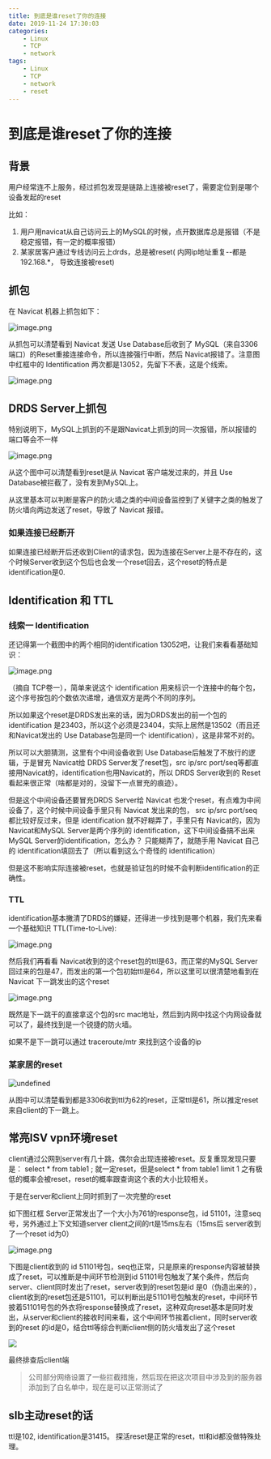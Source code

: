 ```yaml
---
title: 到底是谁reset了你的连接
date: 2019-11-24 17:30:03
categories:
    - Linux
    - TCP
    - network
tags:
    - Linux
    - TCP
    - network
    - reset
---
```


# 到底是谁reset了你的连接

## 背景

用户经常连不上服务，经过抓包发现是链路上连接被reset了，需要定位到是哪个设备发起的reset

比如：
1. 用户用navicat从自己访问云上的MySQL的时候，点开数据库总是报错（不是稳定报错，有一定的概率报错）
2. 某家居客户通过专线访问云上drds，总是被reset( 内网ip地址重复--都是192.168.*， 导致连接被reset)

## 抓包

在 Navicat 机器上抓包如下：

![image.png](https://ata2-img.cn-hangzhou.oss-pub.aliyun-inc.com/83b07725d92b9e4d3eb4a504cf83cc09.png)

从抓包可以清楚看到 Navicat 发送 Use Database后收到了 MySQL（来自3306端口）的Reset重接连接命令，所以连接强行中断，然后 Navicat报错了。注意图中红框中的 Identification 两次都是13052，先留下不表，这是个线索。

![image.png](https://ata2-img.cn-hangzhou.oss-pub.aliyun-inc.com/53b5dc8e0a90ed9ad641caf38399141b.png)

## DRDS Server上抓包

特别说明下，MySQL上抓到的不是跟Navicat上抓到的同一次报错，所以报错的端口等会不一样

![image.png](https://ata2-img.cn-hangzhou.oss-pub.aliyun-inc.com/70287488290b38cd4753d9fce0bee945.png)

从这个图中可以清楚看到reset是从 Navicat 客户端发过来的，并且 Use Database被拦截了，没有发到MySQL上。

从这里基本可以判断是客户的防火墙之类的中间设备监控到了关键字之类的触发了防火墙向两边发送了reset，导致了 Navicat 报错。

### 如果连接已经断开

如果连接已经断开后还收到Client的请求包，因为连接在Server上是不存在的，这个时候Server收到这个包后也会发一个reset回去，这个reset的特点是identification是0.

## Identification 和 TTL

### 线索一 Identification

还记得第一个截图中的两个相同的identification 13052吧，让我们来看看基础知识：

![image.png](https://ata2-img.cn-hangzhou.oss-pub.aliyun-inc.com/eed9ba1f9ba492ed8954ae7f39e72803.png)

（摘自 TCP卷一），简单来说这个 identification 用来标识一个连接中的每个包，这个序号按包的个数依次递增，通信双方是两个不同的序列。

所以如果这个reset是DRDS发出来的话，因为DRDS发出的前一个包的 identification 是23403，所以这个必须是23404，实际上居然是13502（而且还和Navicat发出的 Use Database包是同一个 identification），这是非常不对的。

所以可以大胆猜测，这里有个中间设备收到 Use Database后触发了不放行的逻辑，于是冒充 Navicat给 DRDS Server发了reset包，src ip/src port/seq等都直接用Navicat的，identification也用Navicat的，所以 DRDS Server收到的 Reset看起来很正常（啥都是对的，没留下一点冒充的痕迹）。

但是这个中间设备还要冒充DRDS Server给 Navicat 也发个reset，有点难为中间设备了，这个时候中间设备手里只有 Navicat 发出来的包， src ip/src port/seq 都比较好反过来，但是 identification 就不好糊弄了，手里只有 Navicat的，因为 Navicat和MySQL Server是两个序列的 identification，这下中间设备搞不出来MySQL Server的identification，怎么办？ 只能糊弄了，就随手用 Navicat 自己的 identification填回去了（所以看到这么个奇怪的 identification）

但是这不影响实际连接被reset，也就是验证包的时候不会判断identification的正确性。

### TTL

identification基本撇清了DRDS的嫌疑，还得进一步找到是哪个机器，我们先来看一个基础知识 TTL(Time-to-Live):

![image.png](https://ata2-img.cn-hangzhou.oss-pub.aliyun-inc.com/ed8c624b704b0c94da2ca76a37b39916.png)

然后我们再看看 Navicat收到的这个reset包的ttl是63，而正常的MySQL Server回过来的包是47，而发出的第一个包初始ttl是64，所以这里可以很清楚地看到在Navicat 下一跳发出的这个reset

![image.png](https://ata2-img.cn-hangzhou.oss-pub.aliyun-inc.com/b288a740f9f10007485e37fd339051f8.png)

既然是下一跳干的直接拿这个包的src mac地址，然后到内网中找这个内网设备就可以了，最终找到是一个锐捷的防火墙。

如果不是下一跳可以通过 traceroute/mtr 来找到这个设备的ip

### 某家居的reset

![undefined](https://intranetproxy.alipay.com/skylark/lark/0/2019/png/33359/1573793438383-3a05c4da-1443-4fcf-8b59-b93bc2a246de.png) 

从图中可以清楚看到都是3306收到ttl为62的reset，正常ttl是61，所以推定reset来自client的下一跳上。

## 常亮ISV vpn环境reset

client通过公网到server有几十跳，偶尔会出现连接被reset。反复重现发现只要是： select * from table1 ; 就一定reset，但是select * from table1 limit 1 之有极低的概率会被reset，reset的概率跟查询这个表的大小比较相关。

于是在server和client上同时抓到了一次完整的reset

如下图红框 Server正常发出了一个大小为761的response包，id 51101，注意seq号，另外通过上下文知道server client之间的rt是15ms左右（15ms后 server收到了一个reset id为0）

![image.png](https://ata2-img.oss-cn-zhangjiakou.aliyuncs.com/89f584899a5e5e00ba5c2b16707ed24a.png)

下图是client收到的 id 51101号包，seq也正常，只是原来的response内容被替换成了reset，可以推断是中间环节检测到id 51101号包触发了某个条件，然后向server、client同时发出了reset，server收到的reset包是id 是0（伪造出来的），client收到的reset包还是51101，可以判断出是51101号包触发的reset，中间环节披着51101号包的外衣将response替换成了reset，这种双向reset基本是同时发出，从server和client的接收时间来看，这个中间环节挨着client，同时server收到的reset 的id是0，结合ttl等综合判断client侧的防火墙发出了这个reset

![](https://ata2-img.oss-cn-zhangjiakou.aliyuncs.com/ec1f04befe56823668b4d1f831bd3ea4.png)

最终排查后client端

> 公司部分网络设置了一些拦截措施，然后现在把这次项目中涉及到的服务器添加到了白名单中，现在是可以正常测试了

## slb主动reset的话

ttl是102, identification是31415。
探活reset是正常的reset，ttl和id都没做特殊处理。